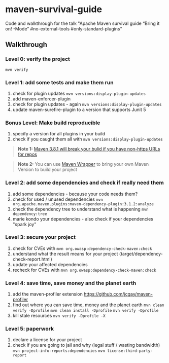 # maven-survival-guide
Code and walkthrough for the talk "Apache Maven survival guide “Bring it on! -Mode” #no-external-tools #only-standard-plugins"

## Walkthrough

### Level 0: verify the project
    mvn verify
    
### Level 1: add some tests and make them run

 1. check for plugin updates
	`mvn versions:display-plugin-updates`
 2. add maven-enforcer-plugin
 3. check for plugin updates - again
	`mvn versions:display-plugin-updates`
 4. update maven-surefire-plugin to a version that supports Junit 5

### Bonus Level: Make build reproducible
    
 1. specify a version for all plugins in your build
 2. check if you caught them all with
	 `mvn versions:display-plugin-updates`
> **Note 1:** [Maven 3.8.1 will break your bulid if you have non-https URLs for repos](https://maven.apache.org/docs/3.8.1/release-notes.html#how-to-fix-when-i-get-a-http-repository-blocked)

> **Note 2:** You can use [Maven Wrapper](https://maven.apache.org/wrapper/) to bring your own Maven Version to build your project

### Level 2: add some dependencies and check if really need them

 1. add some dependencies - because your code needs them?
 2. check for used / unused dependencies
	`mvn org.apache.maven.plugins:maven-dependency-plugin:3.1.2:analyze`
 3. check the dependency tree to understand what is happening
	 `mvn dependency:tree` 
 4. marie kondo your dependencies - also check if your dependencies "spark joy"

### Level 3: secure your project

 1. check for CVEs with
	`mvn org.owasp:dependency-check-maven:check`
 2. understand what the result means for your project (target/dependency-check-report.html)
 3. update your affected dependencies 
 4. recheck for CVEs with
	 `mvn org.owasp:dependency-check-maven:check`

### Level 4: save time, save money and the planet earth

 1. add the maven-profiler extension https://github.com/jcgay/maven-profiler
 2. find out where you can save time, money and the planet earth
    `mvn clean verify -Dprofile`
    `mvn clean install -Dprofile`
    `mvn verify -Dprofile`
 3. kill stale resources
    `mvn verify -Dprofile -X`

### Level 5: paperwork 
   
 1. declare a license for your project
 2. check if you are going to jail and why (legal stuff / wasting bandwidth)
	`mvn project-info-reports:dependencies`
	`mvn license:third-party-report`
    
